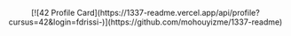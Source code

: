 <p align="center">
[![42 Profile Card](https://1337-readme.vercel.app/api/profile?cursus=42&login=fdrissi-)](https://github.com/mohouyizme/1337-readme)
</p>
